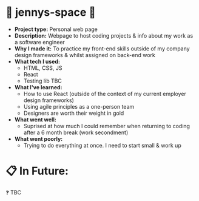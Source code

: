 # 🚀 jennys-space 🚀

  - **Project type:** Personal web page
  - **Description:** Webpage to host coding projects & info about my work as a software engineer
  - **Why I made it:** To practice my front-end skills outside of my company design frameworks & whilst assigned on back-end work
  - **What tech I used:**
    * HTML, CSS, JS
    * React
    * Testing lib TBC
  - **What I've learned:**
    * How to use React (outside of the context of my current employer design frameworks)
    * Using agile principles as a one-person team
    * Designers are worth their weight in gold
  - **What went well:**
    * Suprised at how much I could remember when returning to coding after a 6 month break (work secondment)
  - **What went poorly:**
    * Trying to do everything at once. I need to start small & work up

#  📋 In Future:
❓ TBC
